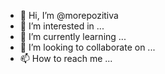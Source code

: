 - 👋 Hi, I’m @morepozitiva
- 👀 I’m interested in ...
- 🌱 I’m currently learning ...
- 💞️ I’m looking to collaborate on ...
- 📫 How to reach me ...

<!---
morepozitiva/morepozitiva is a ✨ special ✨ repository because its `README.md` (this file) appears on your GitHub profile.
You can click the Preview link to take a look at your changes.
--->
